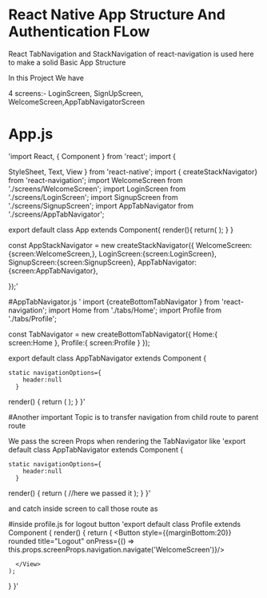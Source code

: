 # React Native App Structure And Authentication FLow 

React TabNavigation and StackNavigation of react-navigation is used here to make a solid Basic App Structure

In this Project We have

4 screens:- LoginScreen, SignUpScreen, WelcomeScreen,AppTabNavigatorScreen


# App.js
'import React, { Component } from 'react';
import {
 
  StyleSheet,
  Text,
  View
} from 'react-native';
import { createStackNavigator} from 'react-navigation';
import WelcomeScreen from './screens/WelcomeScreen';
import LoginScreen from './screens/LoginScreen';
import SignupScreen from './screens/SignupScreen';
import AppTabNavigator from './screens/AppTabNavigator';


export default class App extends Component{
  render(){
    return(
      <AppStackNavigator />
    );
  }
}

const AppStackNavigator = new createStackNavigator({
  WelcomeScreen:{screen:WelcomeScreen,},
  LoginScreen:{screen:LoginScreen},
  SignupScreen:{screen:SignupScreen},
  AppTabNavigator:{screen:AppTabNavigator},
  

});'

#AppTabNavigator.js
'
import {createBottomTabNavigator } from 'react-navigation';
import Home from './tabs/Home';
import Profile from './tabs/Profile';

const TabNavigator = new createBottomTabNavigator({
    Home:{
        screen:Home
    },
    Profile:{
        screen:Profile
    }
});

export default class AppTabNavigator extends Component {

    static navigationOptions={
        header:null
      }

  render() {
    return (
      <TabNavigator screenProps={{navigation:this.props.navigation}}/>
    );
  }
}'

#Another important Topic is to transfer navigation from child route to parent route

We pass the screen Props when rendering the TabNavigator like
'export default class AppTabNavigator extends Component {

    static navigationOptions={
        header:null
      }

  render() {
    return (
      <TabNavigator screenProps={{navigation:this.props.navigation}}/> //here we passed it
    );
  }
}'

and catch inside screen to call those route as

#inside profile.js for logout button
'export default class Profile extends Component {
  render() {
    return (
      <View style={styles.container}>
        <Button style={{marginBottom:20}} rounded title="Logout" onPress={() => this.props.screenProps.navigation.navigate('WelcomeScreen')}/>
       
        
      </View>
    );
  }
}'


